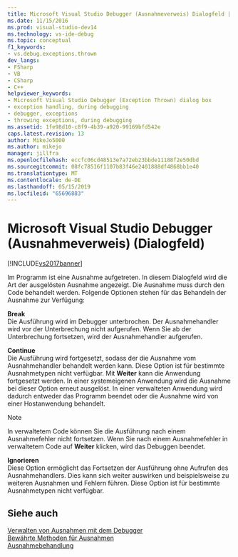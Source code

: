 ```yaml
---
title: Microsoft Visual Studio Debugger (Ausnahmeverweis) Dialogfeld | Microsoft-Dokumentation
ms.date: 11/15/2016
ms.prod: visual-studio-dev14
ms.technology: vs-ide-debug
ms.topic: conceptual
f1_keywords:
- vs.debug.exceptions.thrown
dev_langs:
- FSharp
- VB
- CSharp
- C++
helpviewer_keywords:
- Microsoft Visual Studio Debugger (Exception Thrown) dialog box
- exception handling, during debugging
- debugger, exceptions
- throwing exceptions, during debugging
ms.assetid: 1fe98d10-c8f9-4b39-a920-99169bfd542e
caps.latest.revision: 13
author: MikeJo5000
ms.author: mikejo
manager: jillfra
ms.openlocfilehash: eccfc06cd48513e7a72eb23bbde11188f2e50dbd
ms.sourcegitcommit: 08fc78516f1107b83f46e2401888df4868bb1e40
ms.translationtype: MT
ms.contentlocale: de-DE
ms.lasthandoff: 05/15/2019
ms.locfileid: "65696883"
---
```

# <a name="microsoft-visual-studio-debugger-exception-thrown-dialog-box"></a>Microsoft Visual Studio Debugger (Ausnahmeverweis) (Dialogfeld)
[!INCLUDE[vs2017banner](../includes/vs2017banner.md)]

Im Programm ist eine Ausnahme aufgetreten. In diesem Dialogfeld wird die Art der ausgelösten Ausnahme angezeigt. Die Ausnahme muss durch den Code behandelt werden. Folgende Optionen stehen für das Behandeln der Ausnahme zur Verfügung:  
  
 **Break**  
 Die Ausführung wird im Debugger unterbrochen. Der Ausnahmehandler wird vor der Unterbrechung nicht aufgerufen. Wenn Sie ab der Unterbrechung fortsetzen, wird der Ausnahmehandler aufgerufen.  
  
 **Continue**  
 Die Ausführung wird fortgesetzt, sodass der die Ausnahme vom Ausnahmehandler behandelt werden kann. Diese Option ist für bestimmte Ausnahmetypen nicht verfügbar. Mit **Weiter** kann die Anwendung fortgesetzt werden. In einer systemeigenen Anwendung wird die Ausnahme bei dieser Option erneut ausgelöst. In einer verwalteten Anwendung wird dadurch entweder das Programm beendet oder die Ausnahme wird von einer Hostanwendung behandelt.  
  
> [!NOTE]
> In verwaltetem Code können Sie die Ausführung nach einem Ausnahmefehler nicht fortsetzen. Wenn Sie nach einem Ausnahmefehler in verwaltetem Code auf **Weiter** klicken, wird das Debuggen beendet.  
  
 **Ignorieren**  
 Diese Option ermöglicht das Fortsetzen der Ausführung ohne Aufrufen des Ausnahmehandlers. Dies kann sich weiter auswirken und beispielsweise zu weiteren Ausnahmen und Fehlern führen. Diese Option ist für bestimmte Ausnahmetypen nicht verfügbar.  
  
## <a name="see-also"></a>Siehe auch  
 [Verwalten von Ausnahmen mit dem Debugger](../debugger/managing-exceptions-with-the-debugger.md)   
 [Bewährte Methoden für Ausnahmen](https://msdn.microsoft.com/library/f06da765-235b-427a-bfb6-47cd219af539)   
 [Ausnahmebehandlung](https://msdn.microsoft.com/library/ccb11fe8-6938-41ac-b477-a183e85865b9)
